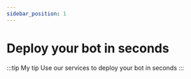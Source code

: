 ```yaml
---
sidebar_position: 1
---
```


# Deploy your bot in seconds

:::tip My tip
Use our services to deploy your bot in seconds
:::
